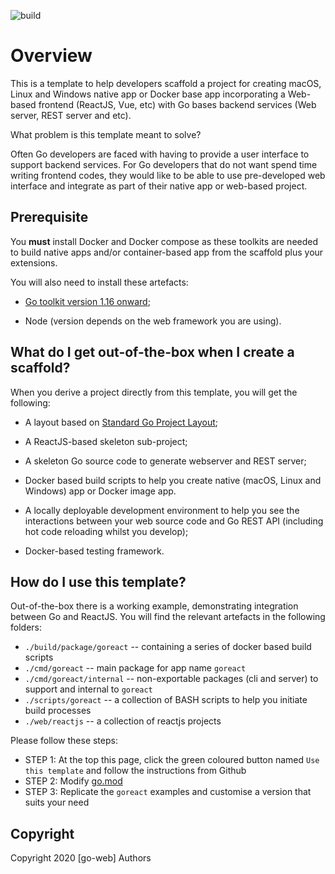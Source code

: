 ![build](https://github.com/paulwizviz/go-web/workflows/build/badge.svg)

# Overview

This is a template to help developers scaffold a project for creating macOS, Linux and Windows native app or Docker base app incorporating a Web-based frontend (ReactJS, Vue, etc) with Go bases backend services (Web server, REST server and etc).

What problem is this template meant to solve?

Often Go developers are faced with having to provide a user interface to support backend services. For Go developers that do not want spend time writing frontend codes, they would like to be able to use pre-developed web interface and integrate as part of their native app or web-based project.

## Prerequisite

You **must** install Docker and Docker compose as these toolkits are needed to build native apps and/or container-based app from the scaffold plus your extensions.

You will also need to install these artefacts:

* [Go toolkit version 1.16 onward](https://blog.golang.org/);

* Node (version depends on the web framework you are using).

## <a name="out-of-the-box">What do I get out-of-the-box when I create a scaffold</a>?

When you derive a project directly from this template, you will get the following:

* A layout based on [Standard Go Project Layout](https://github.com/golang-standards/project-layout);

* A ReactJS-based skeleton sub-project;

* A skeleton Go source code to generate webserver and REST server;

* Docker based build scripts to help you create native (macOS, Linux and Windows) app or Docker image app.

* A locally deployable development environment to help you see the interactions between your web source code and Go REST API (including hot code reloading whilst you develop);

* Docker-based testing framework. 

## How do I use this template?

Out-of-the-box there is a working example, demonstrating integration between Go and ReactJS. You will find the relevant artefacts in the following folders:

* `./build/package/goreact` -- containing a series of docker based build scripts
* `./cmd/goreact` -- main package for app name `goreact`
* `./cmd/goreact/internal` -- non-exportable packages (cli and server) to support and internal to `goreact`
* `./scripts/goreact` -- a collection of BASH scripts to help you initiate build processes
* `./web/reactjs` -- a collection of reactjs projects

Please follow these steps:

* STEP 1: At the top this page, click the green coloured button named `Use this template` and follow the instructions from Github
* STEP 2: Modify [go.mod](./go.mod)
* STEP 3: Replicate the `goreact` examples and customise a version that suits your need

## Copyright

Copyright 2020 [go-web] Authors